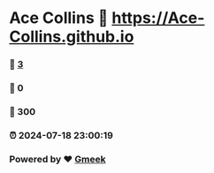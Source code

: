 # Ace Collins :link: https://Ace-Collins.github.io 
### :page_facing_up: [3](https://Ace-Collins.github.io/tag.html) 
### :speech_balloon: 0 
### :hibiscus: 300 
### :alarm_clock: 2024-07-18 23:00:19 
### Powered by :heart: [Gmeek](https://github.com/Meekdai/Gmeek)
